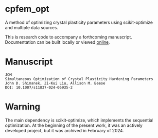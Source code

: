# cpfem_opt
A method of optimizing crystal plasticity parameters using scikit-optimize and multiple data sources.

This is research code to accompany a forthcoming manuscript. Documentation can be built locally or viewed [online](https://shimanek.github.io/cpfem_opt/).


# Manuscript
```
JOM
Simultaneous Optimization of Crystal Plasticity Hardening Parameters
John D. Shimanek, Zi-Kui Liu, Allison M. Beese
DOI: 10.1007/s11837-024-06935-2
```

# Warning
The main dependency is scikit-optimize, which implements the sequential optimization. At the beginning of the present work, it was an actively developed project, but it was archived in February of 2024.
